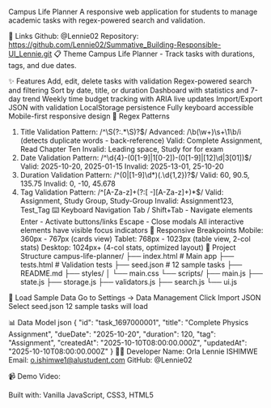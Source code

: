Campus Life Planner
A responsive web application for students to manage academic tasks with regex-powered search and validation.

🔗 Links
Github: @Lennie02
Repository: https://github.com/Lennie02/Summative_Building-Responsible-UI_Lennie.git
📋 Theme
Campus Life Planner - Track tasks with durations, tags, and due dates.

✨ Features
Add, edit, delete tasks with validation
Regex-powered search and filtering
Sort by date, title, or duration
Dashboard with statistics and 7-day trend
Weekly time budget tracking with ARIA live updates
Import/Export JSON with validation
LocalStorage persistence
Fully keyboard accessible
Mobile-first responsive design
🔐 Regex Patterns
1. Title Validation
Pattern: /^\S(?:.*\S)?$/
Advanced: /\b(\w+)\s+\1\b/i (detects duplicate words - back-reference)
Valid: Complete Assignment, Read Chapter Ten
Invalid:  Leading space, Study for for exam
2. Date Validation
Pattern: /^\d{4}-(0[1-9]|1[0-2])-(0[1-9]|[12]\d|3[01])$/
Valid: 2025-10-20, 2025-01-15
Invalid: 2025-13-01, 25-10-20
3. Duration Validation
Pattern: /^(0|[1-9]\d*)(\.\d{1,2})?$/
Valid: 60, 90.5, 135.75
Invalid: 0, -10, 45.678
4. Tag Validation
Pattern: /^[A-Za-z]+(?:[ -][A-Za-z]+)*$/
Valid: Assignment, Study Group, Study-Group
Invalid: Assignment123, Test_Tag
⌨️ Keyboard Navigation
Tab / Shift+Tab - Navigate elements
Enter - Activate buttons/links
Escape - Close modals
All interactive elements have visible focus indicators
📱 Responsive Breakpoints
Mobile: 360px - 767px (cards view)
Tablet: 768px - 1023px (table view, 2-col stats)
Desktop: 1024px+ (4-col stats, optimized layout)
📁 Project Structure
campus-life-planner/
├── index.html          # Main app
├── tests.html          # Validation tests
├── seed.json           # 12 sample tasks
├── README.md
├── styles/
│   └── main.css
└── scripts/
    ├── main.js
    ├── state.js
    ├── storage.js
    ├── validators.js
    ├── search.js
    └── ui.js

💾 Load Sample Data
Go to Settings → Data Management
Click Import JSON
Select seed.json
12 sample tasks will load

📊 Data Model
json
{
  "id": "task_1697000001",
  "title": "Complete Physics Assignment",
  "dueDate": "2025-10-20",
  "duration": 120,
  "tag": "Assignment",
  "createdAt": "2025-10-10T08:00:00.000Z",
  "updatedAt": "2025-10-10T08:00:00.000Z"
}
👨‍💻 Developer
Name: Orla Lennie ISHIMWE
Email: o.ishimwe1@alustudent.com
GitHub: @Lennie02

📹 Demo Video:

Built with: Vanilla JavaScript, CSS3, HTML5 

